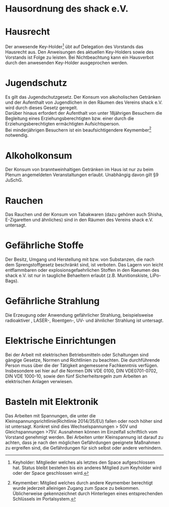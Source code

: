 Hausordnung des shack e.V.
==========================

Hausrecht
=========
Der anwesende Key-Holder[^1] übt auf Delegation des Vorstands das Hausrecht aus.
Den Anweisungen des aktuellen Key-Holders sowie des Vorstands ist Folge zu leisten. Bei Nichtbeachtung kann ein Hausverbot durch den anwesenden Key-Holder ausgeprochen werden.

Jugendschutz
============
Es gilt das Jugendschutzgesetz. Der Konsum von alkoholischen Getränken und der Aufenthalt von Jugendlichen in den Räumen des Vereins shack e.V. wird durch dieses Gesetz geregelt.   
Darüber hinaus erfordert der Aufenthalt von unter 18jährigen Besuchern die Begleitung eines Erziehungsberechtigten bzw. einer durch die Erziehungsberechtigten ermächtigten Aufsichtsperson.  
Bei minderjährigen Besuchern ist ein beaufsichtigendere Keymember[^2] notwendig. 

Alkoholkonsum
============
Der Konsum von branntweinhaltigen Getränken im Haus ist nur zu beim Plenum angemeldeten Veranstaltungen erlaubt. 
Unabhängig davon gilt §9 JuSchG.

Rauchen
=======
Das Rauchen und der Konsum von Tabakwaren (dazu gehören auch Shisha, E-Zigaretten und ähnliches) sind in den Räumen des Vereins shack e.V. untersagt. 

Gefährliche Stoffe
==================
Der Besitz, Umgang und Herstellung mit bzw. von Substanzen, die nach dem Sprengstoffgesetz beschränkt sind, ist verboten.
Das Lagern von leicht entflammbaren oder explosionsgefaehrlichen Stoffen in den Raeumen des shack e.V. ist nur in taugliche Behaeltern erlaubt (z.B. Munitionskiste, LiPo-Bags).

Gefährliche Strahlung
=====================
Die Erzeugung oder Anwendung gefährlicher Strahlung, beispielsweise radioaktiver , LASER-, Roentgen-, UV- und ähnlicher Strahlung ist untersagt.

Elektrische Einrichtungen
=========================
Bei der Arbeit mit elektrischen Betriebsmitteln oder Schaltungen sind gängige Gesetze, Normen und Richtlinien zu beachten.
Die durchführende Person muss über die der Tätigkeit angemessene Fachkenntnis verfügen.
Insbesondere sei hier auf die Normen DIN VDE 0100, DIN VDE0701-0702, DIN VDE 1000-10, sowie den fünf Sicherheitsregeln zum Arbeiten an elektrischen Anlagen verwiesen.

Basteln mit Elektronik
======================
Das Arbeiten mit Spannungen, die unter die Kleinspannungsrichtlinie(Richtlinie 2014/35/EU) fallen oder noch höher sind ist untersagt.
Konkret sind dies Wechselspannungen > 50V und Gleichspannungen >75V.
Ausnahmen können im Einzelfall schriftlich vom Vorstand genehmigt werden.
Bei Arbeiten unter Kleinspannung ist darauf zu achten, dass je nach den möglichen Gefährdungen geeignete Maßnahmen zu ergreifen sind, die Gefährdungen für sich selbst oder andere verhindern.

[^1]: Keyholder: Mitglieder welches als letztes den Space aufgeschlossen hat. Status bleibt bestehen bis ein anderes Mitglied zum Keyholder wird oder der Space geschlossen wird.

[^2]: Keymember: Mitglied welches durch andere Keymember berechtigt wurde jederzeit alleinigen Zugang zum Space zu bekommen. Üblicherweise gekennzeichnet durch Hinterlegen eines entsprechenden Schlüssels im Portalsystem.
